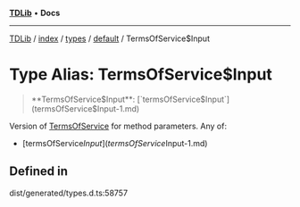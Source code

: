 [**TDLib**](../../../../../../README.md) • **Docs**

***

[TDLib](../../../../../../modules.md) / [index](../../../../../README.md) / [types](../../../README.md) / [default](../README.md) / TermsOfService$Input

# Type Alias: TermsOfService$Input

> **TermsOfService$Input**: [`termsOfService$Input`](termsOfService$Input-1.md)

Version of [TermsOfService](TermsOfService.md) for method parameters.
Any of:
- [termsOfService$Input](termsOfService$Input-1.md)

## Defined in

dist/generated/types.d.ts:58757
